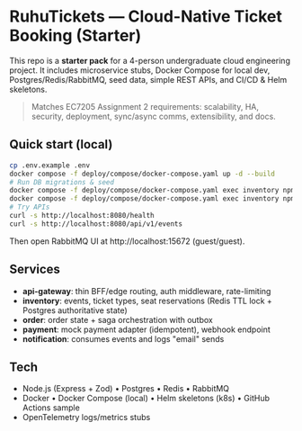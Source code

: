 # RuhuTickets — Cloud-Native Ticket Booking (Starter)

This repo is a **starter pack** for a 4-person undergraduate cloud engineering project.
It includes microservice stubs, Docker Compose for local dev, Postgres/Redis/RabbitMQ,
seed data, simple REST APIs, and CI/CD & Helm skeletons.

> Matches EC7205 Assignment 2 requirements: scalability, HA, security, deployment, sync/async comms, extensibility, and docs.

## Quick start (local)
```bash
cp .env.example .env
docker compose -f deploy/compose/docker-compose.yaml up -d --build
# Run DB migrations & seed
docker compose -f deploy/compose/docker-compose.yaml exec inventory npm run db:migrate  
docker compose -f deploy/compose/docker-compose.yaml exec inventory npm run db:seed
# Try APIs
curl -s http://localhost:8080/health
curl -s http://localhost:8080/api/v1/events
```
Then open RabbitMQ UI at http://localhost:15672 (guest/guest).

## Services
- **api-gateway**: thin BFF/edge routing, auth middleware, rate-limiting
- **inventory**: events, ticket types, seat reservations (Redis TTL lock + Postgres authoritative state)
- **order**: order state + saga orchestration with outbox
- **payment**: mock payment adapter (idempotent), webhook endpoint
- **notification**: consumes events and logs "email" sends

## Tech
- Node.js (Express + Zod) • Postgres • Redis • RabbitMQ
- Docker • Docker Compose (local) • Helm skeletons (k8s) • GitHub Actions sample
- OpenTelemetry logs/metrics stubs
